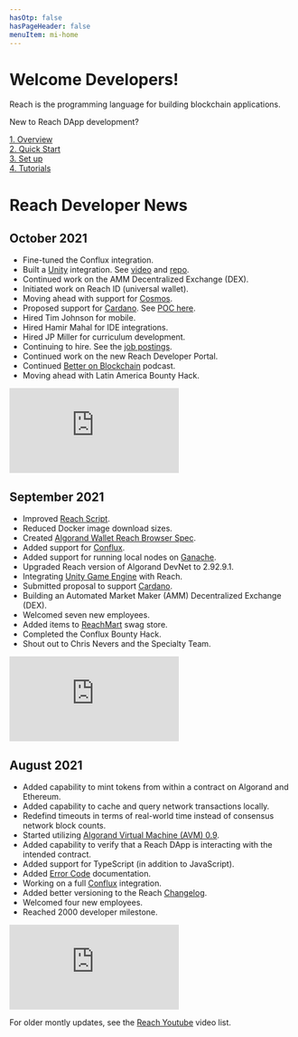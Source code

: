 ```yaml
---
hasOtp: false
hasPageHeader: false
menuItem: mi-home
---
```


# Welcome Developers!

<section class="text-center">
  <div class="row">
    <div class="col-12">
      <p class="lead">Reach is the programming language for building blockchain applications.</b></p>
      <p class="lead">New to Reach DApp development?</b></p>
    </div>
  </div>
  </section>

  <div class="row gx-2">
    <div class="col-6 col-md-3 my-3"><a class="btn btn-secondary step" href="/en/books/essentials/" role="button" style="width:100%;">1. Overview</a></div>
    <div class="col-6 col-md-3 my-3"><a class="btn btn-secondary step" href="/en/books/essentials/quick-start/" role="button" style="width:100%;">2. Quick Start</a></div>
    <div class="col-6 col-md-3 my-3"><a class="btn btn-secondary step" href="/en/books/essentials/development-environment/" role="button" style="width:100%;">3. Set up</a></div>
    <div class="col-6 col-md-3 my-3"><a class="btn btn-secondary step" href="/en/books/essentials/tutorials/" role="button" style="width:100%;">4. Tutorials</a></div>
  </div>

# Reach Developer News

## October 2021

<div class="row">
<div class="col-12 col-lg-8">

* Fine-tuned the Conflux integration.
* Built a [Unity](https://en.wikipedia.org/wiki/Unity_(game_engine)) integration. See [video](https://youtu.be/_yj1YHQNOUY) and [repo](https://github.com/Zetsuboii/reach-rpc-unity).
* Continued work on the AMM Decentralized Exchange (DEX).
* Initiated work on Reach ID (universal wallet).
* Moving ahead with support for [Cosmos](https://cosmos.network/).
* Proposed support for [Cardano](https://cardano.org/). See [POC here](https://bit.ly/3BemxiO).
* Hired Tim Johnson for mobile.
* Hired Hamir Mahal for IDE integrations.
* Hired JP Miller for curriculum development.
* Continuing to hire. See the [job postings](https://angel.co/company/reach-sh).
* Continued work on the new Reach Developer Portal.
* Continued [Better on Blockchain](https://www.youtube.com/results?search_query=better+on+blockchain+episode+reach-sh&sp=CAISBBABGAI%253D) podcast.
* Moving ahead with Latin America Bounty Hack. 

</div>
<div class="col-12 col-lg-4">
<div class="ratio ratio-16x9" style="max-width:400px;">
  <iframe 
    src="https://www.youtube.com/embed/G0X-BZWYrRs?start=5&rel=0" 
    frameborder="0"
    loading="lazy"
    allowfullscreen>
  </iframe>
</div>
</div>
</div>

## September 2021

<div class="row">
<div class="col-12 col-lg-8">

* Improved [Reach Script](https://github.com/reach-sh/reach-lang/blob/master/reach).
* Reduced Docker image download sizes.
* Created [Algorand Wallet Reach Browser Spec](https://github.com/reach-sh/ARCs/blob/reach-wallet/ARCs/arc-0011.md").
* Added support for [Conflux](https://confluxnetwork.org").
* Added support for running local nodes on [Ganache](https://www.trufflesuite.com/ganache").
* Upgraded Reach version of Algorand DevNet to 2.92.9.1.
* Integrating [Unity Game Engine](https://unity.com") with Reach.
* Submitted proposal to support [Cardano](https://cardano.org").
* Building an Automated Market Maker (AMM) Decentralized Exchange (DEX).
* Welcomed seven new employees.
* Added items to [ReachMart](https://swag.reach.sh/") swag store.
* Completed the Conflux Bounty Hack.
* Shout out to Chris Nevers and the Specialty Team.

</div>
<div class="col-12 col-lg-4">
<div class="ratio ratio-16x9" style="max-width:400px;">
  <iframe 
    src="https://www.youtube.com/embed/E3fseK_UScU?start=5&rel=0" 
    frameborder="0"
    loading="lazy"
    allowfullscreen>
  </iframe>
</div>
</div>
</div>

## August 2021

<div class="row">
<div class="col-12 col-lg-8">

* Added capability to mint tokens from within a contract on Algorand and Ethereum.
* Added capability to cache and query network transactions locally.
* Redefind timeouts in terms of real-world time instead of consensus network block counts.
* Started utilizing [Algorand Virtual Machine (AVM) 0.9](https://developer.algorand.org/articles/introducing-algorand-virtual-machine-avm-09-release").
* Added capability to verify that a Reach DApp is interacting with the intended contract.
* Added support for TypeScript (in addition to JavaScript).
* Added [Error Code](/en/books/essentials/reach-language/error-codes/") documentation.
* Working on a full [Conflux](https://confluxnetwork.org/") integration.
* Added better versioning to the Reach [Changelog](/en/pages/changelog/").
* Welcomed four new employees.
* Reached 2000 developer milestone.

</div>
<div class="col-12 col-lg-4">
<div class="ratio ratio-16x9" style="max-width:400px;">
  <iframe 
    src="https://www.youtube.com/embed/ml6v5n0eEFU?start=5&rel=0" 
    frameborder="0"
    loading="lazy"
    allowfullscreen>
  </iframe>
</div>
</div>
</div>

For older montly updates, see the [Reach Youtube](https://www.youtube.com/c/Reachsh/search?query=monthly%20update) video list.
